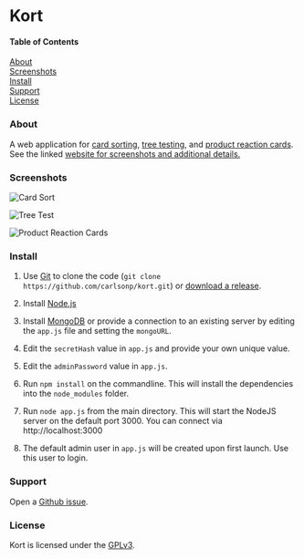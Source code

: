 Kort
===========

#### Table of Contents  
[About](#about)  
[Screenshots](#screenshots)  
[Install](#Install)  
[Support](#Support)  
[License](#License)


<a name="about"/>

### About

A web application for
[card sorting](https://en.wikipedia.org/wiki/Card_sorting),
[tree testing](https://en.wikipedia.org/wiki/Tree_testing),
and [product reaction cards](https://en.wikipedia.org/wiki/Microsoft_Reaction_Card_Method_(Desirability_Testing)).
See the linked [website for screenshots and additional details.](https://carlsonp.github.io/kort/)

<a name="screenshots"/>

### Screenshots

![Card Sort](/docs/cs.png)

![Tree Test](/docs/tt.png)

![Product Reaction Cards](/docs/prc.png)

<a name="install"/>

### Install

1. Use [Git](https://git-scm.com/) to clone the code (`git clone https://github.com/carlsonp/kort.git`) or [download a release](https://github.com/carlsonp/kort/releases).

2. Install [Node.js](https://nodejs.org)

3. Install [MongoDB](https://www.mongodb.com/) or provide a connection to an existing server
by editing the `app.js` file and setting the `mongoURL`.

4. Edit the `secretHash` value in `app.js` and provide your own unique value.

5. Edit the `adminPassword` value in `app.js`.

6. Run `npm install` on the commandline.  This will install the dependencies into the `node_modules` folder.

7. Run `node app.js` from the main directory.  This will start the NodeJS server
on the default port 3000.  You can connect via http://localhost:3000

8. The default admin user in `app.js` will be created upon first launch.  Use this user to login.

<a name="support"/>

### Support

Open a [Github issue](https://github.com/carlsonp/kort/issues).

<a name="license"/>

### License

Kort is licensed under the [GPLv3](https://www.gnu.org/licenses/gpl-3.0.en.html).
